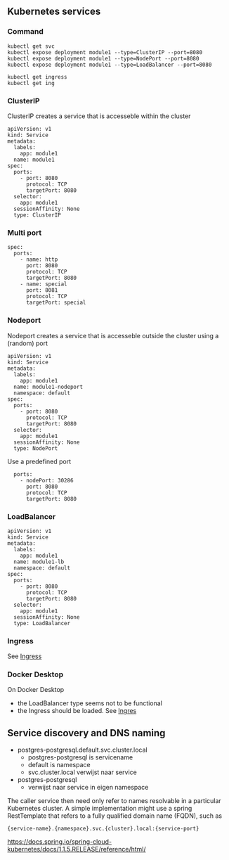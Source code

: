## Kubernetes services

### Command

    kubectl get svc
    kubectl expose deployment module1 --type=ClusterIP --port=8080
    kubectl expose deployment module1 --type=NodePort --port=8080
    kubectl expose deployment module1 --type=LoadBalancer --port=8080

    kubectl get ingress
    kubectl get ing

### ClusterIP
ClusterIP creates a service that is accesseble within the cluster

    apiVersion: v1
    kind: Service
    metadata:
      labels:
        app: module1
      name: module1
    spec:
      ports:
        - port: 8080
          protocol: TCP
          targetPort: 8080
      selector:
        app: module1
      sessionAffinity: None
      type: ClusterIP

### Multi port

    spec:
      ports:
        - name: http
          port: 8080
          protocol: TCP
          targetPort: 8080
        - name: special
          port: 8081
          protocol: TCP
          targetPort: special

### Nodeport
Nodeport creates a service that is accesseble outside the cluster using a (random) port

    apiVersion: v1
    kind: Service
    metadata:
      labels:
        app: module1
      name: module1-nodeport
      namespace: default
    spec:
      ports:
        - port: 8080
          protocol: TCP
          targetPort: 8080
      selector:
        app: module1
      sessionAffinity: None
      type: NodePort

Use a predefined port

      ports:
        - nodePort: 30286
          port: 8080
          protocol: TCP
          targetPort: 8080

### LoadBalancer

    apiVersion: v1
    kind: Service
    metadata:
      labels:
        app: module1
      name: module1-lb
      namespace: default
    spec:
      ports:
        - port: 8080
          protocol: TCP
          targetPort: 8080
      selector:
        app: module1
      sessionAffinity: None
      type: LoadBalancer

### Ingress
See [Ingress](ingress.md)

### Docker Desktop
On Docker Desktop
- the LoadBalancer type seems not to be functional
- the Ingress should be loaded. See [Ingres](ingress.md)


## Service discovery and DNS naming

- postgres-postgresql.default.svc.cluster.local
    - postgres-postgresql is servicename
    - default is namespace
    - svc.cluster.local verwijst naar service
- postgres-postgresql
    - verwijst naar service in eigen namespace


The caller service then need only refer to names resolvable in a particular Kubernetes cluster. A simple implementation might use a spring RestTemplate that refers to a fully qualified domain name (FQDN), such as 

    {service-name}.{namespace}.svc.{cluster}.local:{service-port}

https://docs.spring.io/spring-cloud-kubernetes/docs/1.1.5.RELEASE/reference/html/
